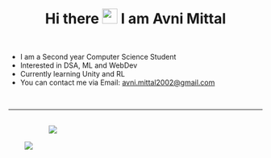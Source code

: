 <h1 align = "center"> Hi there <img src="https://raw.githubusercontent.com/MartinHeinz/MartinHeinz/master/wave.gif" width="30px"> I am Avni Mittal </h1>
<br />

- I am a Second year Computer Science Student
- Interested in DSA, ML and WebDev
- Currently learning Unity and RL 
- You can contact me via Email: avni.mittal2002@gmail.com

<br />

<hr />

<br />

<!-- ![GitHub stats](https://github-readme-stats.vercel.app/api?username=AvniMittal13&count_private=true&show_icons=true&theme=tokyonight&hide=stars,issues)

![Top Langs](https://github-readme-stats.vercel.app/api/top-langs/?username=AvniMittal13&layout=compact&theme=tokyonight)

-->
<div align = "center" style="display: flex; flex-direction: row;">
 <img class="img" style = "padding:2rem" src="https://github-readme-stats.vercel.app/api?username=AvniMittal13&count_private=true&show_icons=true&theme=tokyonight&hide=stars" />
 <img class="img" src="https://github-readme-stats.vercel.app/api/top-langs/?username=AvniMittal13&layout=compact&theme=tokyonight" />
</div>

<!--
**AvniMittal13/AvniMittal13** is a ✨ _special_ ✨ repository because its `README.md` (this file) appears on your GitHub profile.

Here are some ideas to get you started:

- 🔭 I’m currently working on ...
- 🌱 I’m currently learning ...
- 👯 I’m looking to collaborate on ...
- 🤔 I’m looking for help with ...
- 💬 Ask me about ...
- 📫 How to reach me: ...
- 😄 Pronouns: ...
- ⚡ Fun fact: ...
-->
